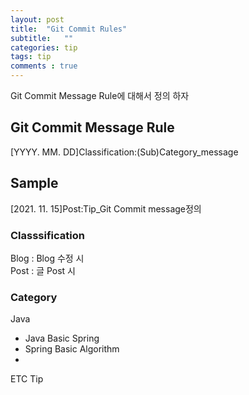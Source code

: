 ```yaml
---
layout: post
title:  "Git Commit Rules"
subtitle:   ""
categories: tip
tags: tip
comments : true
---
```

Git Commit Message Rule에 대해서 정의 하자
## Git Commit Message Rule
[YYYY. MM. DD]Classification:(Sub)Category_message

## Sample
[2021. 11. 15]Post:Tip_Git Commit message정의

### Classsification
Blog : Blog 수정 시 <br> 
Post : 글 Post 시

### Category
Java
 - Java Basic
Spring
 - Spring Basic
Algorithm
 -
ETC
Tip